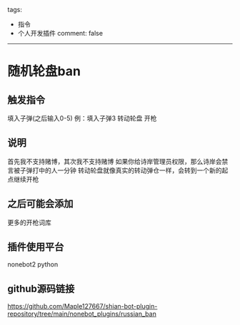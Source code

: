 tags:
  - 指令  
  - 个人开发插件
comment: false
---

# 随机轮盘ban
## 触发指令
  填入子弹(之后输入0-5) 例：填入子弹3
  转动轮盘
  开枪
## 说明
  首先我不支持赌博，其次我不支持赌博
  如果你给诗岸管理员权限，那么诗岸会禁言被子弹打中的人一分钟
  转动轮盘就像真实的转动弹仓一样，会转到一个新的起点继续开枪
## 之后可能会添加
  更多的开枪词库
## 插件使用平台
  nonebot2 python  
## github源码链接
  https://github.com/Maple127667/shian-bot-plugin-repository/tree/main/nonebot_plugins/russian_ban
